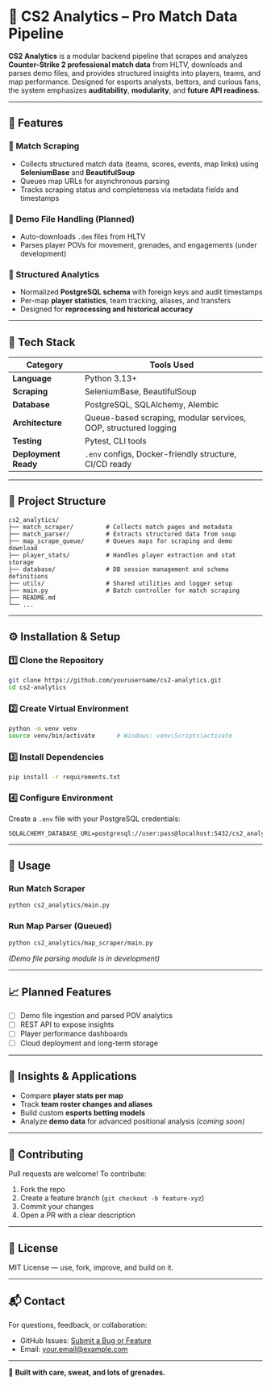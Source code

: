 # 🎯 CS2 Analytics – Pro Match Data Pipeline

**CS2 Analytics** is a modular backend pipeline that scrapes and analyzes **Counter-Strike 2 professional match data** from HLTV, downloads and parses demo files, and provides structured insights into players, teams, and map performance. Designed for esports analysts, bettors, and curious fans, the system emphasizes **auditability**, **modularity**, and **future API readiness**.

---

## 🚀 Features

### 🔹 Match Scraping

- Collects structured match data (teams, scores, events, map links) using **SeleniumBase** and **BeautifulSoup**
- Queues map URLs for asynchronous parsing
- Tracks scraping status and completeness via metadata fields and timestamps

### 🔹 Demo File Handling (Planned)

- Auto-downloads `.dem` files from HLTV
- Parses player POVs for movement, grenades, and engagements (under development)

### 🔹 Structured Analytics

- Normalized **PostgreSQL schema** with foreign keys and audit timestamps
- Per-map **player statistics**, team tracking, aliases, and transfers
- Designed for **reprocessing and historical accuracy**

---

## 🧱 Tech Stack

| Category           | Tools Used                                                                 |
|--------------------|----------------------------------------------------------------------------|
| **Language**       | Python 3.13+                                                               |
| **Scraping**       | SeleniumBase, BeautifulSoup                                                |
| **Database**       | PostgreSQL, SQLAlchemy, Alembic                                            |
| **Architecture**   | Queue-based scraping, modular services, OOP, structured logging            |
| **Testing**        | Pytest, CLI tools                                                          |
| **Deployment Ready** | `.env` configs, Docker-friendly structure, CI/CD ready                    |

---

## 📂 Project Structure

```
cs2_analytics/
├── match_scraper/         # Collects match pages and metadata
├── match_parser/          # Extracts structured data from soup
├── map_scrape_queue/      # Queues maps for scraping and demo download
├── player_stats/          # Handles player extraction and stat storage
├── database/              # DB session management and schema definitions
├── utils/                 # Shared utilities and logger setup
├── main.py                # Batch controller for match scraping
├── README.md
└── ...
```

---

## ⚙️ Installation & Setup

### 1️⃣ Clone the Repository

```bash
git clone https://github.com/yourusername/cs2-analytics.git
cd cs2-analytics
```

### 2️⃣ Create Virtual Environment

```bash
python -m venv venv
source venv/bin/activate      # Windows: venv\Scripts\activate
```

### 3️⃣ Install Dependencies

```bash
pip install -r requirements.txt
```

### 4️⃣ Configure Environment

Create a `.env` file with your PostgreSQL credentials:

```env
SQLALCHEMY_DATABASE_URL=postgresql://user:pass@localhost:5432/cs2_analytics_db
```

---

## 🔁 Usage

### Run Match Scraper

```bash
python cs2_analytics/main.py
```

### Run Map Parser (Queued)

```bash
python cs2_analytics/map_scraper/main.py
```

*(Demo file parsing module is in development)*

---

## 📈 Planned Features

- [ ] Demo file ingestion and parsed POV analytics
- [ ] REST API to expose insights
- [ ] Player performance dashboards
- [ ] Cloud deployment and long-term storage

---

## 🧠 Insights & Applications

- Compare **player stats per map**
- Track **team roster changes and aliases**
- Build custom **esports betting models**
- Analyze **demo data** for advanced positional analysis *(coming soon)*

---

## 🤝 Contributing

Pull requests are welcome! To contribute:

1. Fork the repo
2. Create a feature branch (`git checkout -b feature-xyz`)
3. Commit your changes
4. Open a PR with a clear description

---

## 📜 License

MIT License — use, fork, improve, and build on it.

---

## 📬 Contact

For questions, feedback, or collaboration:

- GitHub Issues: [Submit a Bug or Feature](https://github.com/yourusername/cs2-analytics/issues)
- Email: your.email@example.com

---

🧪 **Built with care, sweat, and lots of grenades.**

